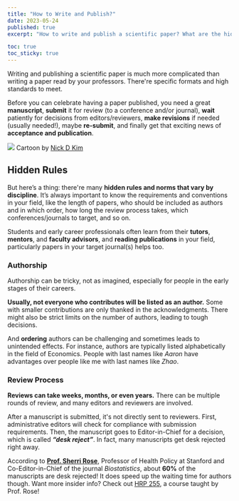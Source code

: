 ```yaml
---
title: "How to Write and Publish?"
date: 2023-05-24
published: true
excerpt: "How to write and publish a scientific paper? What are the hidden rules?"

toc: true
toc_sticky: true
---
```


Writing and publishing a scientific paper is much more complicated than writing a paper read by your professors. There're specific formats and high standards to meet. 

Before you can celebrate having a paper published, you need a great **manuscript**, **submit** it for review (to a conference and/or journal), **wait** patiently for decisions from editors/reviewers, **make revisions** if needed (usually needed!), maybe **re-submit**, and finally get that exciting news of **acceptance and publication**.

<img src="https://s3-eu-west-1.amazonaws.com/ppreviews-plos-725668748/1556153/preview.jpg">
Cartoon by <a href="https://en.wikipedia.org/wiki/Nick_D._Kim">Nick D Kim</a>

## Hidden Rules

But here’s a thing: there're many **hidden rules and norms that vary by discipline**. It’s always important to know the requirements and conventions in your field, like the length of papers, who should be included as authors and in which order, how long the review process takes, which conferences/journals to target, and so on. 

Students and early career professionals often learn from their **tutors**, **mentors**, and **faculty advisors**, and **reading publications** in your field, particularly papers in your target journal(s) helps too.

### Authorship

Authorship can be tricky, not as imagined, especially for people in the early stages of their careers.

**Usually, not everyone who contributes will be listed as an author.** Some with smaller contributions are only thanked in the acknowledgments. There might also be strict limits on the number of authors, leading to tough decisions. 

And **ordering** authors can be challenging and sometimes leads to unintended effects. For instance, authors are typically listed alphabetically in the field of Economics. People with last names like *Aaron* have advantages over people like me with last names like *Zhao*.

### Review Process

**Reviews can take weeks, months, or even years.** There can be multiple rounds of review, and many editors and reviewers are involved. 

After a manuscript is submitted, it's not directly sent to reviewers. First, administrative editors will check for compliance with submission requirements. Then, the manuscript goes to Editor-in-Chief for a decision, which is called ***“desk reject”***. In fact, many manuscripts get desk rejected right away. 

According to <a href="https://profiles.stanford.edu/sherrirose">**Prof. Sherri Rose**</a>, Professor of Health Policy at Stanford and Co-Editor-in-Chief of the journal *Biostatistics*, about **60%** of the manuscripts are desk rejected! It does speed up the waiting time for authors though. Want more insider info? Check out <a href="https://decodingacademia.org/">HRP 255</a>, a course taught by Prof. Rose!

